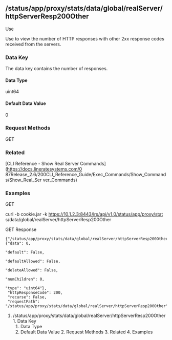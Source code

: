## /status/app/proxy/stats/data/global/realServer/httpServerResp200Other

Use

Use to view the number of HTTP responses with other 2xx response codes
received from the servers.

### Data Key

The data key contains the number of responses.

#### Data Type

uint64

#### Default Data Value

0

### Request Methods

GET

### Related

[CLI Reference - Show Real Server Commands](https://docs.lineratesystems.com/0
87Release_2.6/200CLI_Reference_Guide/Exec_Commands/Show_Commands/Show_Real_Ser
ver_Commands)

### Examples

GET

curl -b cookie.jar -k https://10.1.2.3:8443/lrs/api/v1.0/status/app/proxy/stat
s/data/global/realServer/httpServerResp200Other

GET Response

    
    {"/status/app/proxy/stats/data/global/realServer/httpServerResp200Other": {"data": 0,
                                                                                "default": False,
                                                                                "defaultAllowed": False,
                                                                                "deleteAllowed": False,
                                                                                "numChildren": 0,
                                                                                "type": "uint64"},
     "httpResponseCode": 200,
     "recurse": False,
     "requestPath": "/status/app/proxy/stats/data/global/realServer/httpServerResp200Other"}
    

  1. /status/app/proxy/stats/data/global/realServer/httpServerResp200Other
    1. Data Key
      1. Data Type
      2. Default Data Value
    2. Request Methods
    3. Related
    4. Examples

